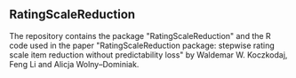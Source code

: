 ## RatingScaleReduction

The repository contains the package "RatingScaleReduction" and the R code used in the paper "RatingScaleReduction package: stepwise
rating scale item reduction without predictability loss" by Waldemar W. Koczkodaj, Feng Li and Alicja Wolny–Dominiak.


